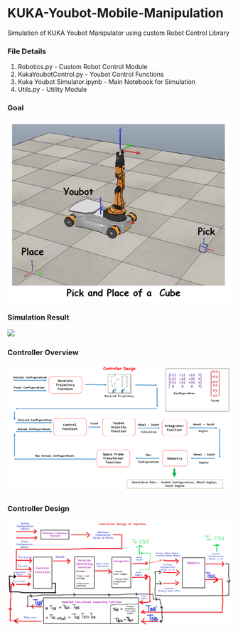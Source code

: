 # KUKA-Youbot-Mobile-Manipulation

Simulation of KUKA Youbot Manipulator using custom Robot Control Library

### File Details

1. Robotics.py                  - Custom Robot Control Module
2. KukaYoubotControl.py         - Youbot Control Functions
3. Kuka Youbot Simulator.ipynb  - Main Notebook for Simulation
4. Utils.py                     - Utility Module

### Goal

![](https://github.com/Shrav108/KUKA-Youbot-Mobile-Manipulation/blob/main/Pictures/Goal.PNG)

### Simulation Result

![](https://github.com/Shrav108/KUKA-Youbot-Mobile-Manipulation/blob/main/Pictures/kuka_manipulation.gif)

### Controller Overview

![](https://github.com/Shrav108/KUKA-Youbot-Mobile-Manipulation/blob/main/Pictures/Controller%20Overview.PNG)


### Controller Design

![](https://github.com/Shrav108/KUKA-Youbot-Mobile-Manipulation/blob/main/Pictures/Controller.png)

